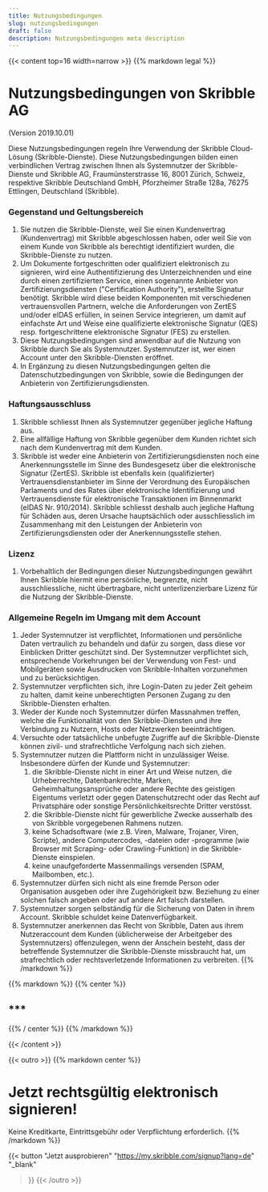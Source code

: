 ```yaml
---
title: Nutzungsbedingungen
slug: nutzungsbedingungen
draft: false
description: Nutzungsbedingungen meta description
---
```


{{< content top=16 width=narrow >}}
{{% markdown legal %}}
# Nutzungsbedingungen von Skribble AG
(Version 2019.10.01)

Diese Nutzungsbedingungen regeln Ihre Verwendung der Skribble Cloud-Lösung (Skribble-Dienste). Diese Nutzungsbedingungen bilden einen verbindlichen Vertrag zwischen Ihnen als Systemnutzer der Skribble-Dienste und Skribble AG, Fraumünsterstrasse 16, 8001 Zürich, Schweiz, respektive Skribble Deutschland GmbH, Pforzheimer Straße 128a, 76275 Ettlingen, Deutschland (Skribble).

### Gegenstand und Geltungsbereich
1. Sie nutzen die Skribble-Dienste, weil Sie einen Kundenvertrag (Kundenvertrag) mit Skribble abgeschlossen haben, oder weil Sie von einem Kunde von Skribble als berechtigt identifiziert wurden, die Skribble-Dienste zu nutzen.
2. Um Dokumente fortgeschritten oder qualifiziert elektronisch zu signieren, wird eine Authentifizierung des Unterzeichnenden und eine durch einen zertifizierten Service, einen sogenannte Anbieter von Zertifizierungsdiensten ("Certification Authority"), erstellte Signatur benötigt. Skribble wird diese beiden Komponenten mit verschiedenen vertrauensvollen Partnern, welche die Anforderungen von ZertES und/oder eIDAS erfüllen, in seinen Service integrieren, um damit auf einfachste Art und Weise eine qualifizierte elektronische Signatur (QES) resp. fortgeschrittene elektronische Signatur (FES) zu erstellen.
3. Diese Nutzungsbedingungen sind anwendbar auf die Nutzung von Skribble durch Sie als Systemnutzer. Systemnutzer ist, wer einen Account unter den Skribble-Diensten eröffnet.
4. In Ergänzung zu diesen Nutzungsbedingungen gelten die Datenschutzbedingungen von Skribble, sowie die Bedingungen der Anbieterin von Zertifizierungsdiensten.

### Haftungsausschluss
1. Skribble schliesst Ihnen als Systemnutzer gegenüber jegliche Haftung aus.
2. Eine allfällige Haftung von Skribble gegenüber dem Kunden richtet sich nach dem Kundenvertrag mit dem Kunden.
3. Skribble ist weder eine Anbieterin von Zertifizierungsdiensten noch eine Anerkennungsstelle im Sinne des Bundesgesetz über die elektronische Signatur (ZertES). Skribble ist ebenfalls kein (qualifizierter) Vertrauensdienstanbieter im Sinne der Verordnung des Europäischen Parlaments und des Rates über elektronische Identifizierung und Vertrauensdienste für elektronische Transaktionen im Binnenmarkt (eIDAS Nr. 910/2014). Skribble schliesst deshalb auch jegliche Haftung für Schäden aus, deren Ursache hauptsächlich oder ausschliesslich im Zusammenhang mit den Leistungen der Anbieterin von Zertifizierungsdiensten oder der Anerkennungsstelle stehen.

### Lizenz
1. Vorbehaltlich der Bedingungen dieser Nutzungsbedingungen gewährt Ihnen Skribble hiermit eine persönliche, begrenzte, nicht ausschliessliche, nicht übertragbare, nicht unterlizenzierbare Lizenz für die Nutzung der Skribble-Dienste.

### Allgemeine Regeln im Umgang mit dem Account
1. Jeder Systemnutzer ist verpflichtet, Informationen und persönliche Daten vertraulich zu behandeln und dafür zu sorgen, dass diese vor Einblicken Dritter geschützt sind. Der Systemnutzer verpflichtet sich, entsprechende Vorkehrungen bei der Verwendung von Fest- und Mobilgeräten sowie Ausdrucken von Skribble-Inhalten vorzunehmen und zu berücksichtigen.
2. Systemnutzer verpflichten sich, ihre Login-Daten zu jeder Zeit geheim zu halten, damit keine unberechtigten Personen Zugang zu den Skribble-Diensten erhalten.
3. Weder der Kunde noch Systemnutzer dürfen Massnahmen treffen, welche die Funktionalität von den Skribble-Diensten und ihre Verbindung zu Nutzern, Hosts oder Netzwerken beeinträchtigen.
4. Versuchte oder tatsächliche unbefugte Zugriffe auf die Skribble-Dienste können zivil- und strafrechtliche Verfolgung nach sich ziehen.
5. Systemnutzer nutzen die Plattform nicht in unzulässiger Weise. Insbesondere dürfen der Kunde und Systemnutzer:
    1. die Skribble-Dienste nicht in einer Art und Weise nutzen, die Urheberrechte, 	Datenbankrechte, Marken, Geheimhaltungsansprüche oder andere Rechte des geistigen Eigentums verletzt oder gegen Datenschutzrecht oder das Recht auf Privatsphäre oder sonstige Persönlichkeitsrechte Dritter verstösst.
    2. die Skribble-Dienste nicht für gewerbliche Zwecke ausserhalb des von 	Skribble vorgegebenen Rahmens nutzen.
    3. keine Schadsoftware (wie z.B. Viren, Malware, Trojaner, Viren, Scripte), andere 	Computercodes, -dateien oder -programme (wie Browser mit Scraping- oder Crawling-Funktion) in die Skribble-Dienste einspielen.
    4. keine unaufgeforderte Massenmailings versenden (SPAM, Mailbomben, etc.).
6. Systemnutzer dürfen sich nicht als eine fremde Person oder Organisation ausgeben oder ihre Zugehörigkeit bzw. Beziehung zu einer solchen falsch angeben oder auf andere Art falsch darstellen.
7. Systemnutzer sorgen selbständig für die Sicherung von Daten in ihrem Account. Skribble schuldet keine Datenverfügbarkeit.
8. Systemnutzer anerkennen das Recht von Skribble, Daten aus ihrem Nutzeraccount dem Kunden (üblicherweise der Arbeitgeber des Systemnutzers) offenzulegen, wenn der Anschein besteht, dass der betreffende Systemnutzer die Skribble-Dienste missbraucht hat, um strafrechtlich oder rechtsverletzende Informationen zu verbreiten.
{{% /markdown %}}

{{% markdown %}}
{{% center %}}
## ***
{{% / center %}}
{{% /markdown %}}

{{< /content >}}

[//]: # (--------------------------------------------------------------------------------------------------------------)

{{< outro   >}}
{{% markdown center %}}
# Jetzt rechtsgültig elektronisch signieren!
Keine Kreditkarte, Eintrittsgebühr oder
Verpflichtung erforderlich.
{{% /markdown %}}

{{< button
  "Jetzt ausprobieren"
  "https://my.skribble.com/signup?lang=de"
  "_blank"
>}}
{{< /outro >}}
